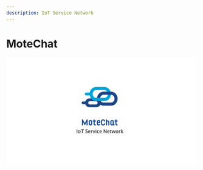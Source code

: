 ```yaml
---
description: IoT Service Network
---
```


# MoteChat

![](.gitbook/assets/ypcloud2018_page_11.png)

